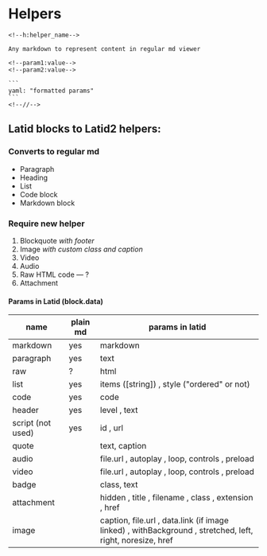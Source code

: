 # Helpers

````
<!--h:helper_name-->

Any markdown to represent content in regular md viewer

<!--param1:value-->
<!--param2:value-->

```
yaml: "formatted params"
```
<!--//-->
````

<!--test comments-->

## Latid blocks to Latid2 helpers:

### Converts to regular md

- Paragraph
- Heading
- List
- Code block
- Markdown block

### Require new helper

1. Blockquote _with footer_
1. Image _with custom class and caption_
1. Video
1. Audio
1. Raw HTML code — ?
1. Attachment

#### Params in Latid (block.data)

| name              | plain md | params in latid                                                                                           |
| ----------------- | -------- | --------------------------------------------------------------------------------------------------------- |
| markdown          | yes      | markdown                                                                                                  |
| paragraph         | yes      | text                                                                                                      |
| raw               | ?        | html                                                                                                      |
| list              | yes      | items ([string]) , style ("ordered" or not)                                                               |
| code              | yes      | code                                                                                                      |
| header            | yes      | level , text                                                                                              |
| script (not used) | yes      | id , url                                                                                                  |
| quote             |          | text, caption                                                                                             |
| audio             |          | file.url , autoplay , loop, controls , preload                                                            |
| video             |          | file.url , autoplay , loop, controls , preload                                                            |
| badge             |          | class, text                                                                                               |
| attachment        |          | hidden , title , filename , class , extension , href                                                      |
| image             |          | caption, file.url , data.link (if image linked) , withBackground , stretched, left, right, noresize, href |
